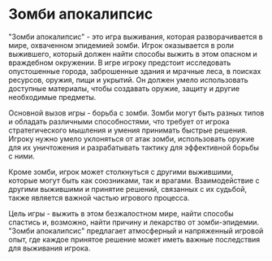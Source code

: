 # Зомби апокалипсис

"Зомби апокалипсис" - это игра выживания, которая разворачивается в мире, охваченном эпидемией зомби. Игрок оказывается в роли выжившего, который должен найти способы выжить в этом опасном и враждебном окружении.
В игре игроку предстоит исследовать опустошенные города, заброшенные здания и мрачные леса, в поисках ресурсов, оружия, пищи и укрытий. Он должен умело использовать доступные материалы, чтобы создавать оружие, защиту и другие необходимые предметы.

Основной вызов игры - борьба с зомби. Зомби могут быть разных типов и обладать различными способностями, что требует от игрока стратегического мышления и умения принимать быстрые решения. Игроку нужно умело уклоняться от атак зомби, использовать оружие для их уничтожения и разрабатывать тактику для эффективной борьбы с ними.

Кроме зомби, игрок может столкнуться с другими выжившими, которые могут быть как союзниками, так и врагами. Взаимодействие с другими выжившими и принятие решений, связанных с их судьбой, также является важной частью игрового процесса.

Цель игры - выжить в этом безжалостном мире, найти способы спастись и, возможно, найти причину и лекарство от зомби-эпидемии. "Зомби апокалипсис" предлагает атмосферный и напряженный игровой опыт, где каждое принятое решение может иметь важные последствия для выживания игрока.
